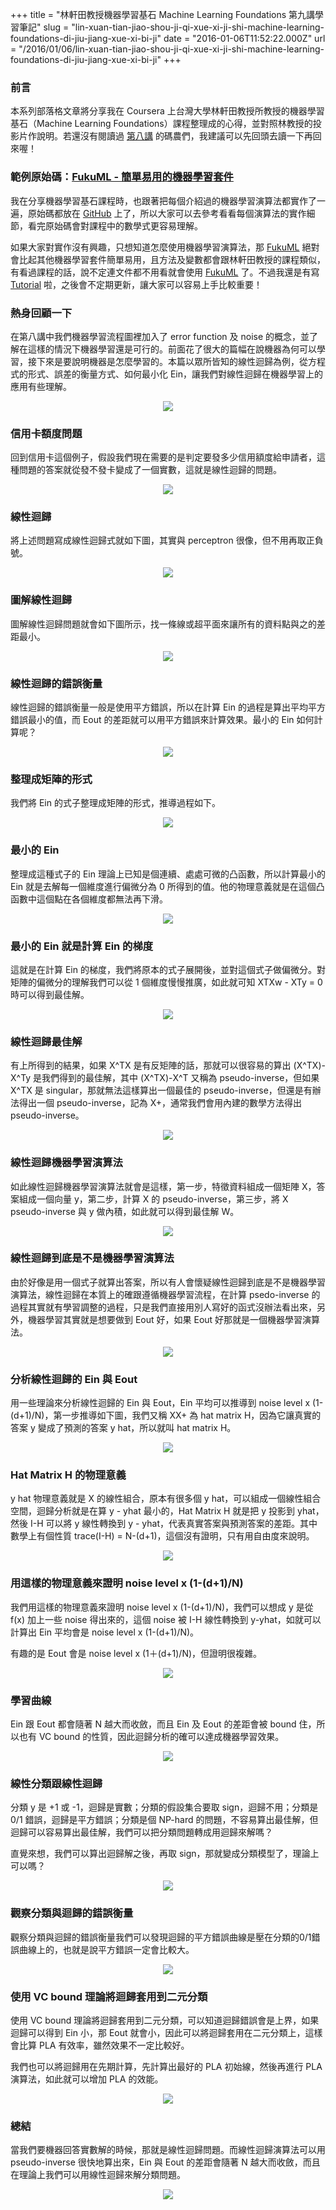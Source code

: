 +++
title = "林軒田教授機器學習基石 Machine Learning Foundations 第九講學習筆記"
slug = "lin-xuan-tian-jiao-shou-ji-qi-xue-xi-ji-shi-machine-learning-foundations-di-jiu-jiang-xue-xi-bi-ji"
date = "2016-01-06T11:52:22.000Z"
url = "/2016/01/06/lin-xuan-tian-jiao-shou-ji-qi-xue-xi-ji-shi-machine-learning-foundations-di-jiu-jiang-xue-xi-bi-ji"
+++

### 前言

本系列部落格文章將分享我在 Coursera 上台灣大學林軒田教授所教授的機器學習基石（Machine Learning Foundations）課程整理成的心得，並對照林教授的投影片作說明。若還沒有閱讀過 [第八講](http://blog.fukuball.com/lin-xuan-tian-jiao-shou-ji-qi-xue-xi-ji-shi-machine-learning-foundations-di-ba-jiang-xue-xi-bi-ji/) 的碼農們，我建議可以先回頭去讀一下再回來喔！

### 範例原始碼：[FukuML - 簡單易用的機器學習套件](https://github.com/fukuball/fuku-ml)

我在分享機器學習基石課程時，也跟著把每個介紹過的機器學習演算法都實作了一遍，原始碼都放在 [GitHub](https://github.com/fukuball/fuku-ml) 上了，所以大家可以去參考看看每個演算法的實作細節，看完原始碼會對課程中的數學式更容易理解。

如果大家對實作沒有興趣，只想知道怎麼使用機器學習演算法，那 [FukuML](https://github.com/fukuball/fuku-ml) 絕對會比起其他機器學習套件簡單易用，且方法及變數都會跟林軒田教授的課程類似，有看過課程的話，說不定連文件都不用看就會使用 [FukuML](https://github.com/fukuball/fuku-ml) 了。不過我還是有寫 [Tutorial](https://github.com/fukuball/FukuML-Tutorial) 啦，之後會不定期更新，讓大家可以容易上手比較重要！

### 熱身回顧一下

在第八講中我們機器學習流程圖裡加入了 error function 及 noise 的概念，並了解在這樣的情況下機器學習還是可行的。前面花了很大的篇幅在說機器為何可以學習，接下來是要說明機器是怎麼學習的。本篇以眾所皆知的線性迴歸為例，從方程式的形式、誤差的衡量方式、如何最小化 Ein，讓我們對線性迴歸在機器學習上的應用有些理解。

<p style="text-align:center">
    <img src="http://static.obeobe.com/image/blog-image/Machine-Learning-Foundations-9-1.png">
</p>

### 信用卡額度問題

回到信用卡這個例子，假設我們現在需要的是判定要發多少信用額度給申請者，這種問題的答案就從發不發卡變成了一個實數，這就是線性迴歸的問題。

<p style="text-align:center">
    <img src="http://static.obeobe.com/image/blog-image/Machine-Learning-Foundations-9-2.png">
</p>

### 線性迴歸

將上述問題寫成線性迴歸式就如下圖，其實與 perceptron 很像，但不用再取正負號。

<p style="text-align:center">
    <img src="http://static.obeobe.com/image/blog-image/Machine-Learning-Foundations-9-3.png">
</p>

### 圖解線性迴歸

圖解線性迴歸問題就會如下圖所示，找一條線或超平面來讓所有的資料點與之的差距最小。

<p style="text-align:center">
    <img src="http://static.obeobe.com/image/blog-image/Machine-Learning-Foundations-9-4.png">
</p>

### 線性迴歸的錯誤衡量

線性迴歸的錯誤衡量一般是使用平方錯誤，所以在計算 Ein 的過程是算出平均平方錯誤最小的值，而 Eout 的差距就可以用平方錯誤來計算效果。最小的 Ein 如何計算呢？

<p style="text-align:center">
    <img src="http://static.obeobe.com/image/blog-image/Machine-Learning-Foundations-9-5.png">
</p>

### 整理成矩陣的形式

我們將 Ein 的式子整理成矩陣的形式，推導過程如下。

<p style="text-align:center">
    <img src="http://static.obeobe.com/image/blog-image/Machine-Learning-Foundations-9-6.png">
</p>

### 最小的 Ein

整理成這種式子的 Ein 理論上已知是個連續、處處可微的凸函數，所以計算最小的 Ein 就是去解每一個維度進行偏微分為 0 所得到的值。他的物理意義就是在這個凸函數中這個點在各個維度都無法再下滑。

<p style="text-align:center">
    <img src="http://static.obeobe.com/image/blog-image/Machine-Learning-Foundations-9-7.png">
</p>

### 最小的 Ein 就是計算 Ein 的梯度

這就是在計算 Ein 的梯度，我們將原本的式子展開後，並對這個式子做偏微分。對矩陣的偏微分的理解我們可以從 1 個維度慢慢推廣，如此就可知 XTXw - XTy = 0 時可以得到最佳解。

<p style="text-align:center">
    <img src="http://static.obeobe.com/image/blog-image/Machine-Learning-Foundations-9-8.png">
</p>

### 線性迴歸最佳解

有上所得到的結果，如果 X^TX 是有反矩陣的話，那就可以很容易的算出 (X^TX)-X^Ty 是我們得到的最佳解，其中 (X^TX)-X^T 又稱為 pseudo-inverse，但如果 X^TX 是 singular，那就無法這樣算出一個最佳的 pseudo-inverse，但還是有辦法得出一個 pseudo-inverse，記為 X+，通常我們會用內建的數學方法得出 pseudo-inverse。 

<p style="text-align:center">
    <img src="http://static.obeobe.com/image/blog-image/Machine-Learning-Foundations-9-9.png">
</p>

### 線性迴歸機器學習演算法

如此線性迴歸機器學習演算法就會是這樣，第一步，特徵資料組成一個矩陣 X，答案組成一個向量 y，第二步，計算 X 的 pseudo-inverse，第三步，將 X pseudo-inverse 與 y 做內積，如此就可以得到最佳解 W。 

<p style="text-align:center">
    <img src="http://static.obeobe.com/image/blog-image/Machine-Learning-Foundations-9-10.png">
</p>

### 線性迴歸到底是不是機器學習演算法

由於好像是用一個式子就算出答案，所以有人會懷疑線性迴歸到底是不是機器學習演算法，線性迴歸在本質上的確跟遵循機器學習流程，在計算 psedo-inverse 的過程其實就有學習調整的過程，只是我們直接用別人寫好的函式沒辦法看出來，另外，機器學習其實就是想要做到 Eout 好，如果 Eout 好那就是一個機器學習演算法。

<p style="text-align:center">
    <img src="http://static.obeobe.com/image/blog-image/Machine-Learning-Foundations-9-11.png">
</p>

### 分析線性迴歸的 Ein 與 Eout

用一些理論來分析線性迴歸的 Ein 與 Eout，Ein 平均可以推導到 noise level x (1-(d+1)/N)，第一步推導如下圖，我們又稱 XX+ 為 hat matrix H，因為它讓真實的答案 y 變成了預測的答案 y hat，所以就叫 hat matrix H。

<p style="text-align:center">
    <img src="http://static.obeobe.com/image/blog-image/Machine-Learning-Foundations-9-12.png">
</p>

### Hat Matrix H 的物理意義

y hat 物理意義就是 X 的線性組合，原本有很多個 y hat，可以組成一個線性組合空間，迴歸分析就是在算 y - yhat 最小的，Hat Matrix H 就是把 y 投影到 yhat，然後 I-H 可以將 y 線性轉換到 y - yhat，代表真實答案與預測答案的差距。其中數學上有個性質 trace(I-H) = N-(d+1)，這個沒有證明，只有用自由度來說明。

<p style="text-align:center">
    <img src="http://static.obeobe.com/image/blog-image/Machine-Learning-Foundations-9-13.png">
</p>

### 用這樣的物理意義來證明 noise level x (1-(d+1)/N)

我們用這樣的物理意義來證明 noise level x (1-(d+1)/N)，我們可以想成 y 是從 f(x) 加上一些 noise 得出來的，這個 noise 被 I-H 線性轉換到 y-yhat，如就可以計算出 Ein 平均會是 noise level x (1-(d+1)/N)。

有趣的是 Eout 會是 noise level x (1＋(d+1)/N)，但證明很複雜。

<p style="text-align:center">
    <img src="http://static.obeobe.com/image/blog-image/Machine-Learning-Foundations-9-14.png">
</p>

### 學習曲線

Ein 跟 Eout 都會隨著 N 越大而收斂，而且 Ein 及 Eout 的差距會被 bound 住，所以也有 VC bound 的性質，因此迴歸分析的確可以達成機器學習效果。

<p style="text-align:center">
    <img src="http://static.obeobe.com/image/blog-image/Machine-Learning-Foundations-9-15.png">
</p>

### 線性分類跟線性迴歸

分類 y 是 +1 或 -1，迴歸是實數；分類的假設集合要取 sign，迴歸不用；分類是 0/1 錯誤，迴歸是平方錯誤；分類是個 NP-hard 的問題，不容易算出最佳解，但迴歸可以容易算出最佳解，我們可以把分類問題轉成用迴歸來解嗎？

直覺來想，我們可以算出迴歸解之後，再取 sign，那就變成分類模型了，理論上可以嗎？

<p style="text-align:center">
    <img src="http://static.obeobe.com/image/blog-image/Machine-Learning-Foundations-9-16.png">
</p>

### 觀察分類與迴歸的錯誤衡量

觀察分類與迴歸的錯誤衡量我們可以發現迴歸的平方錯誤曲線是壓在分類的0/1錯誤曲線上的，也就是說平方錯誤一定會比較大。

<p style="text-align:center">
    <img src="http://static.obeobe.com/image/blog-image/Machine-Learning-Foundations-9-17.png">
</p>

### 使用 VC bound 理論將迴歸套用到二元分類

使用 VC bound 理論將迴歸套用到二元分類，可以知道迴歸錯誤會是上界，如果迴歸可以得到 Ein 小，那 Eout 就會小，因此可以將迴歸套用在二元分類上，這樣會比算 PLA 有效率，雖然效果不一定比較好。

我們也可以將迴歸用在先期計算，先計算出最好的 PLA 初始線，然後再進行 PLA 演算法，如此就可以增加 PLA 的效能。

<p style="text-align:center">
    <img src="http://static.obeobe.com/image/blog-image/Machine-Learning-Foundations-9-18.png">
</p>

### 總結

當我們要機器回答實數解的時候，那就是線性迴歸問題。而線性迴歸演算法可以用 pseudo-inverse 很快地算出來，Ein 與 Eout 的差距會隨著 N 越大而收斂，而且在理論上我們可以用線性迴歸來解分類問題。

<p style="text-align:center">
    <img src="http://static.obeobe.com/image/blog-image/Machine-Learning-Foundations-9-19.png">
</p>
